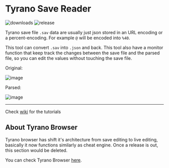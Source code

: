 # Tyrano Save Reader  

![downloads](https://img.shields.io/github/downloads/Galactic647/Tyrano-Save-Reader/total?logo=github&label=Downloads&color=brightgreen)
![release](https://img.shields.io/github/v/release/Galactic647/Tyrano-Save-Reader?label=Release)

Tyrano save file `.sav` data are usually just json stored in an URL encoding or a percent-encoding. For example `@` will be encoded into `%40`.

This tool can convert `.sav` into `.json` and back. This tool also have a monitor function that keep track the changes between the save file and the parsed file, so you can edit the values without touching the save file.

Original:

![image](https://github.com/Galactic647/Tyrano-Save-Reader/assets/44773161/643e8ce1-991d-4cf1-98ba-82cdb4c8183b)

Parsed:

![image](https://github.com/Galactic647/Tyrano-Save-Reader/assets/44773161/f2ecd25e-da66-45d0-923d-0120cf4a9b89)

-------------------

Check [wiki](https://github.com/Galactic647/Tyrano-Save-Reader/wiki) for the tutorials

## About Tyrano Browser

Tyrano browser has shift it's architecture from save editing to live editing, basically it now functions similarly as cheat engine. Once a release is out, this section would be deleted.

You can check Tyrano Browser [here](https://github.com/Galactic647/Tyrano-Browser/tree/dev-websocket-hook).
